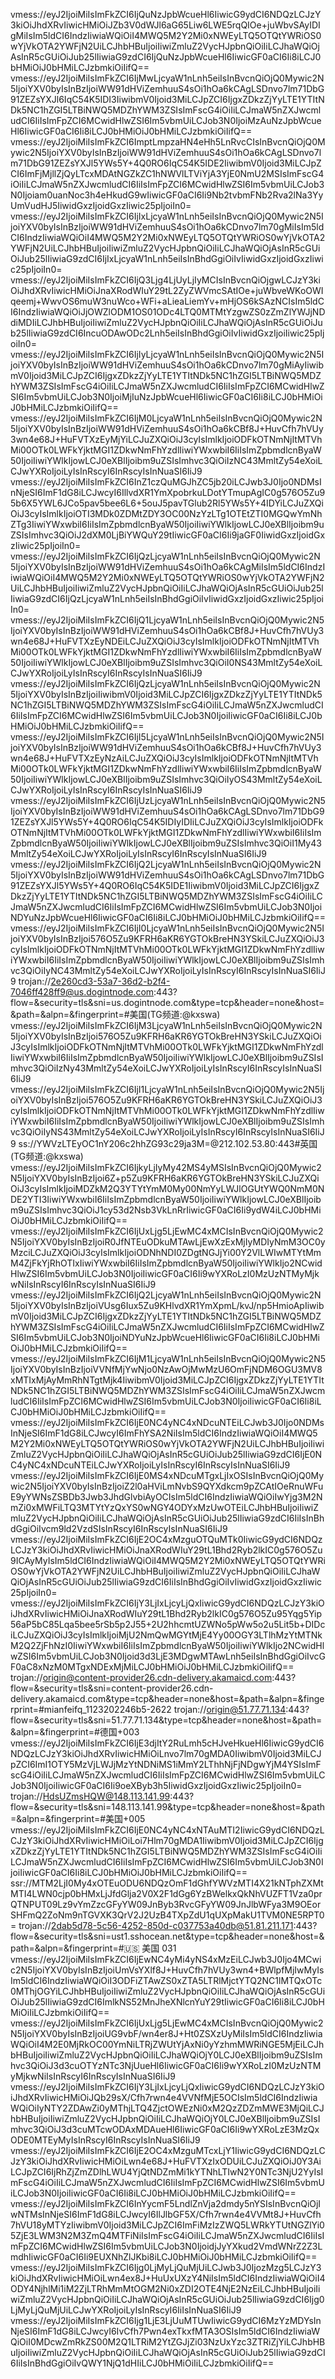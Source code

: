 vmess://eyJ2IjoiMiIsImFkZCI6IjQuNzJpbWcueHl6IiwicG9ydCI6NDQzLCJzY3kiOiJhdXRvIiwicHMiOiJZb3V0dWJl6aG65Liw6LWE5rqQIOe+juWbvSAyIDIgMiIsIm5ldCI6IndzIiwiaWQiOiI4MWQ5M2Y2Mi0xNWEyLTQ5OTQtYWRiOS0wYjVkOTA2YWFjN2UiLCJhbHBuIjoiIiwiZmluZ2VycHJpbnQiOiIiLCJhaWQiOjAsInR5cGUiOiJub25lIiwiaG9zdCI6IjQuNzJpbWcueHl6IiwicGF0aCI6Ii8iLCJ0bHMiOiJ0bHMiLCJzbmkiOiIifQ== 
vmess://eyJ2IjoiMiIsImFkZCI6IjMwLjcyaW1nLnh5eiIsInBvcnQiOjQ0Mywic2N5IjoiYXV0byIsInBzIjoiWW91dHViZemhuuS4sOi1hOa6kCAgLSDnvo7lm71DbG91ZEZsYXJl6IqC54K5IDI3IiwibmV0Ijoid3MiLCJpZCI6IjgxZDkzZjYyLTE1YTItNDk5NC1hZGI5LTBiNWQ5MDZhYWM3ZSIsImFscG4iOiIiLCJmaW5nZXJwcmludCI6IiIsImFpZCI6MCwidHlwZSI6Im5vbmUiLCJob3N0IjoiMzAuNzJpbWcueHl6IiwicGF0aCI6Ii8iLCJ0bHMiOiJ0bHMiLCJzbmkiOiIifQ== 
vmess://eyJ2IjoiMiIsImFkZCI6ImptLmpzaHN4eHh5LnRvcCIsInBvcnQiOjQ0Mywic2N5IjoiYXV0byIsInBzIjoiWW91dHViZemhuuS4sOi1hOa6kCAgLSDnvo7lm71DbG91ZEZsYXJl5YWs5Y+4Q0RO6IqC54K5IDE2IiwibmV0Ijoid3MiLCJpZCI6ImFjMjllZjQyLTcxMDAtNGZkZC1hNWVlLTViYjA3YjE0NmU2MSIsImFscG4iOiIiLCJmaW5nZXJwcmludCI6IiIsImFpZCI6MCwidHlwZSI6Im5vbmUiLCJob3N0Ijoiam0uanNoc3h4eHkudG9wIiwicGF0aCI6Ii9Nb2tvbmFNb2Rva2lNa3YyUmVudHJ5IiwidGxzIjoidGxzIiwic25pIjoiIn0= 
vmess://eyJ2IjoiMiIsImFkZCI6IjIxLjcyaW1nLnh5eiIsInBvcnQiOjQ0Mywic2N5IjoiYXV0byIsInBzIjoiWW91dHViZemhuuS4sOi1hOa6kCDnvo7lm70gMiIsIm5ldCI6IndzIiwiaWQiOiI4MWQ5M2Y2Mi0xNWEyLTQ5OTQtYWRiOS0wYjVkOTA2YWFjN2UiLCJhbHBuIjoiIiwiZmluZ2VycHJpbnQiOiIiLCJhaWQiOjAsInR5cGUiOiJub25lIiwiaG9zdCI6IjIxLjcyaW1nLnh5eiIsInBhdGgiOiIvIiwidGxzIjoidGxzIiwic25pIjoiIn0= 
vmess://eyJ2IjoiMiIsImFkZCI6IjQ3Ljg4LjUyLjIyMCIsInBvcnQiOjgwLCJzY3kiOiJhdXRvIiwicHMiOiJnaXRodWIuY29tL2ZyZWVmcSAtIOe+juWbveWKoOWIqeemj+WwvOS6muW3nuWco+WFi+aLieaLiemYv+mHjOS6kSAzNCIsIm5ldCI6IndzIiwiaWQiOiJjOWZlODM1OS01ODc4LTQ0MTMtYzgwZS0zZmZlYWJjNDdiMDIiLCJhbHBuIjoiIiwiZmluZ2VycHJpbnQiOiIiLCJhaWQiOjAsInR5cGUiOiJub25lIiwiaG9zdCI6IncuODAwODc2Lnh5eiIsInBhdGgiOiIvIiwidGxzIjoiIiwic25pIjoiIn0= 
vmess://eyJ2IjoiMiIsImFkZCI6IjIyLjcyaW1nLnh5eiIsInBvcnQiOjQ0Mywic2N5IjoiYXV0byIsInBzIjoiWW91dHViZemhuuS4sOi1hOa6kCDnvo7lm70gMiAyIiwibmV0Ijoid3MiLCJpZCI6IjgxZDkzZjYyLTE1YTItNDk5NC1hZGI5LTBiNWQ5MDZhYWM3ZSIsImFscG4iOiIiLCJmaW5nZXJwcmludCI6IiIsImFpZCI6MCwidHlwZSI6Im5vbmUiLCJob3N0IjoiMjIuNzJpbWcueHl6IiwicGF0aCI6Ii8iLCJ0bHMiOiJ0bHMiLCJzbmkiOiIifQ== 
vmess://eyJ2IjoiMiIsImFkZCI6IjM0LjcyaW1nLnh5eiIsInBvcnQiOjQ0Mywic2N5IjoiYXV0byIsInBzIjoiWW91dHViZemhuuS4sOi1hOa6kCBf8J+HuvCfh7hVUy3wn4e68J+HuFVTXzEyMjYiLCJuZXQiOiJ3cyIsImlkIjoiODFkOTNmNjItMTVhMi00OTk0LWFkYjktMGI1ZDkwNmFhYzdlIiwiYWxwbiI6IiIsImZpbmdlcnByaW50IjoiIiwiYWlkIjowLCJ0eXBlIjoibm9uZSIsImhvc3QiOiIzNC43MmltZy54eXoiLCJwYXRoIjoiLyIsInRscyI6InRscyIsInNuaSI6IiJ9 
vmess://eyJ2IjoiMiIsImFkZCI6InZ1czQuMGJhZC5jb20iLCJwb3J0Ijo0NDMsInNjeSI6ImF1dG8iLCJwcyI6IllvdXR1YmXpobrkuLDotYTmupAgIC0g576O5Zu95b6X5YWL6JCo5pav5bee6L6+5ouJ5pavTGlub2Rl5YWs5Y+4IDYiLCJuZXQiOiJ3cyIsImlkIjoiOTI3MDk0ZDMtZDY3OC00NzYzLTg1OTEtZTI0MGQwYmNhZTg3IiwiYWxwbiI6IiIsImZpbmdlcnByaW50IjoiIiwiYWlkIjowLCJ0eXBlIjoibm9uZSIsImhvc3QiOiJ2dXM0LjBiYWQuY29tIiwicGF0aCI6Ii9jaGF0IiwidGxzIjoidGxzIiwic25pIjoiIn0= 
vmess://eyJ2IjoiMiIsImFkZCI6IjQzLjcyaW1nLnh5eiIsInBvcnQiOjQ0Mywic2N5IjoiYXV0byIsInBzIjoiWW91dHViZemhuuS4sOi1hOa6kCAgMiIsIm5ldCI6IndzIiwiaWQiOiI4MWQ5M2Y2Mi0xNWEyLTQ5OTQtYWRiOS0wYjVkOTA2YWFjN2UiLCJhbHBuIjoiIiwiZmluZ2VycHJpbnQiOiIiLCJhaWQiOjAsInR5cGUiOiJub25lIiwiaG9zdCI6IjQzLjcyaW1nLnh5eiIsInBhdGgiOiIvIiwidGxzIjoidGxzIiwic25pIjoiIn0= 
vmess://eyJ2IjoiMiIsImFkZCI6IjQ1LjcyaW1nLnh5eiIsInBvcnQiOjQ0Mywic2N5IjoiYXV0byIsInBzIjoiWW91dHViZemhuuS4sOi1hOa6kCBf8J+HuvCfh7hVUy3wn4e68J+HuFVTXzEyNDEiLCJuZXQiOiJ3cyIsImlkIjoiODFkOTNmNjItMTVhMi00OTk0LWFkYjktMGI1ZDkwNmFhYzdlIiwiYWxwbiI6IiIsImZpbmdlcnByaW50IjoiIiwiYWlkIjowLCJ0eXBlIjoibm9uZSIsImhvc3QiOiI0NS43MmltZy54eXoiLCJwYXRoIjoiLyIsInRscyI6InRscyIsInNuaSI6IiJ9 
vmess://eyJ2IjoiMiIsImFkZCI6IjQzLjcyaW1nLnh5eiIsInBvcnQiOjQ0Mywic2N5IjoiYXV0byIsInBzIjoiIiwibmV0Ijoid3MiLCJpZCI6IjgxZDkzZjYyLTE1YTItNDk5NC1hZGI5LTBiNWQ5MDZhYWM3ZSIsImFscG4iOiIiLCJmaW5nZXJwcmludCI6IiIsImFpZCI6MCwidHlwZSI6Im5vbmUiLCJob3N0IjoiIiwicGF0aCI6Ii8iLCJ0bHMiOiJ0bHMiLCJzbmkiOiIifQ== 
vmess://eyJ2IjoiMiIsImFkZCI6IjI5LjcyaW1nLnh5eiIsInBvcnQiOjQ0Mywic2N5IjoiYXV0byIsInBzIjoiWW91dHViZemhuuS4sOi1hOa6kCBf8J+HuvCfh7hVUy3wn4e68J+HuFVTXzEyNzAiLCJuZXQiOiJ3cyIsImlkIjoiODFkOTNmNjItMTVhMi00OTk0LWFkYjktMGI1ZDkwNmFhYzdlIiwiYWxwbiI6IiIsImZpbmdlcnByaW50IjoiIiwiYWlkIjowLCJ0eXBlIjoibm9uZSIsImhvc3QiOiIyOS43MmltZy54eXoiLCJwYXRoIjoiLyIsInRscyI6InRscyIsInNuaSI6IiJ9 
vmess://eyJ2IjoiMiIsImFkZCI6IjUzLjcyaW1nLnh5eiIsInBvcnQiOjQ0Mywic2N5IjoiYXV0byIsInBzIjoiWW91dHViZemhuuS4sOi1hOa6kCAgLSDnvo7lm71DbG91ZEZsYXJl5YWs5Y+4Q0RO6IqC54K5IDIyIDIiLCJuZXQiOiJ3cyIsImlkIjoiODFkOTNmNjItMTVhMi00OTk0LWFkYjktMGI1ZDkwNmFhYzdlIiwiYWxwbiI6IiIsImZpbmdlcnByaW50IjoiIiwiYWlkIjowLCJ0eXBlIjoibm9uZSIsImhvc3QiOiI1My43MmltZy54eXoiLCJwYXRoIjoiLyIsInRscyI6InRscyIsInNuaSI6IiJ9 
vmess://eyJ2IjoiMiIsImFkZCI6IjQ2LjcyaW1nLnh5eiIsInBvcnQiOjQ0Mywic2N5IjoiYXV0byIsInBzIjoiWW91dHViZemhuuS4sOi1hOa6kCAgLSDnvo7lm71DbG91ZEZsYXJl5YWs5Y+4Q0RO6IqC54K5IDE1IiwibmV0Ijoid3MiLCJpZCI6IjgxZDkzZjYyLTE1YTItNDk5NC1hZGI5LTBiNWQ5MDZhYWM3ZSIsImFscG4iOiIiLCJmaW5nZXJwcmludCI6IiIsImFpZCI6MCwidHlwZSI6Im5vbmUiLCJob3N0IjoiNDYuNzJpbWcueHl6IiwicGF0aCI6Ii8iLCJ0bHMiOiJ0bHMiLCJzbmkiOiIifQ== 
vmess://eyJ2IjoiMiIsImFkZCI6IjI0LjcyaW1nLnh5eiIsInBvcnQiOjQ0Mywic2N5IjoiYXV0byIsInBzIjoi576O5Zu9KFRH6aKR6YGTOkBreHN3YSkiLCJuZXQiOiJ3cyIsImlkIjoiODFkOTNmNjItMTVhMi00OTk0LWFkYjktMGI1ZDkwNmFhYzdlIiwiYWxwbiI6IiIsImZpbmdlcnByaW50IjoiIiwiYWlkIjowLCJ0eXBlIjoibm9uZSIsImhvc3QiOiIyNC43MmltZy54eXoiLCJwYXRoIjoiLyIsInRscyI6InRscyIsInNuaSI6IiJ9 
trojan://2e260cd3-53a7-36d2-b2f4-7046ff428ff9@us.dogintnode.com:443?flow=&security=tls&sni=us.dogintnode.com&type=tcp&header=none&host=&path=&alpn=&fingerprint=#美国(TG频道:@kxswa)
vmess://eyJ2IjoiMiIsImFkZCI6IjM3LjcyaW1nLnh5eiIsInBvcnQiOjQ0Mywic2N5IjoiYXV0byIsInBzIjoi576O5Zu9KFRH6aKR6YGTOkBreHN3YSkiLCJuZXQiOiJ3cyIsImlkIjoiODFkOTNmNjItMTVhMi00OTk0LWFkYjktMGI1ZDkwNmFhYzdlIiwiYWxwbiI6IiIsImZpbmdlcnByaW50IjoiIiwiYWlkIjowLCJ0eXBlIjoibm9uZSIsImhvc3QiOiIzNy43MmltZy54eXoiLCJwYXRoIjoiLyIsInRscyI6InRscyIsInNuaSI6IiJ9 
vmess://eyJ2IjoiMiIsImFkZCI6IjI1LjcyaW1nLnh5eiIsInBvcnQiOjQ0Mywic2N5IjoiYXV0byIsInBzIjoi576O5Zu9KFRH6aKR6YGTOkBreHN3YSkiLCJuZXQiOiJ3cyIsImlkIjoiODFkOTNmNjItMTVhMi00OTk0LWFkYjktMGI1ZDkwNmFhYzdlIiwiYWxwbiI6IiIsImZpbmdlcnByaW50IjoiIiwiYWlkIjowLCJ0eXBlIjoibm9uZSIsImhvc3QiOiIyNS43MmltZy54eXoiLCJwYXRoIjoiLyIsInRscyI6InRscyIsInNuaSI6IiJ9 
ss://YWVzLTEyOC1nY206c2hhZG93c29ja3M=@212.102.53.80:443#英国(TG频道:@kxswa) 
vmess://eyJ2IjoiMiIsImFkZCI6IjkyLjIyMy42MS4yMSIsInBvcnQiOjQ0Mywic2N5IjoiYXV0byIsInBzIjoi6Z+p5Zu9KFRH6aKR6YGTOkBreHN3YSkiLCJuZXQiOiJ3cyIsImlkIjoiMDZkM2Q3YTYtYmM0My00NmYyLWJlOGUtYWQ0NmM0NDE2YTI3IiwiYWxwbiI6IiIsImZpbmdlcnByaW50IjoiIiwiYWlkIjowLCJ0eXBlIjoibm9uZSIsImhvc3QiOiJ1cy53d2Nsb3VkLnRrIiwicGF0aCI6Ii9ydW4iLCJ0bHMiOiJ0bHMiLCJzbmkiOiIifQ== 
vmess://eyJ2IjoiMiIsImFkZCI6IjUxLjg5LjEwMC4xMCIsInBvcnQiOjQ0Mywic2N5IjoiYXV0byIsInBzIjoiR0JfNTEuODkuMTAwLjEwXzExMjIyMDIyNmM3OC0yMzciLCJuZXQiOiJ3cyIsImlkIjoiODNhNDI0ZDgtNGJjYi00Y2VlLWIwMTYtMmM4ZjFkYjRhOTIxIiwiYWxwbiI6IiIsImZpbmdlcnByaW50IjoiIiwiYWlkIjo2NCwidHlwZSI6Im5vbmUiLCJob3N0IjoiIiwicGF0aCI6Ii9wYXRoLzI0MzUzNTMyMjkwNiIsInRscyI6InRscyIsInNuaSI6IiJ9 
vmess://eyJ2IjoiMiIsImFkZCI6IjQ2LjcyaW1nLnh5eiIsInBvcnQiOjQ0Mywic2N5IjoiYXV0byIsInBzIjoiVUsg6Iux5Zu9KHlvdXR1YmXpmL/kvJ/np5HmioApIiwibmV0Ijoid3MiLCJpZCI6IjgxZDkzZjYyLTE1YTItNDk5NC1hZGI5LTBiNWQ5MDZhYWM3ZSIsImFscG4iOiIiLCJmaW5nZXJwcmludCI6IiIsImFpZCI6MCwidHlwZSI6Im5vbmUiLCJob3N0IjoiNDYuNzJpbWcueHl6IiwicGF0aCI6Ii8iLCJ0bHMiOiJ0bHMiLCJzbmkiOiIifQ== 
vmess://eyJ2IjoiMiIsImFkZCI6IjM1LjcyaW1nLnh5eiIsInBvcnQiOjQ0Mywic2N5IjoiYXV0byIsInBzIjoiVVNfMjYwNjo0NzAwOjMwMzU6OmFjNDM6OGU3MV8xMTIxMjAyMmRhNTgtMjk4IiwibmV0Ijoid3MiLCJpZCI6IjgxZDkzZjYyLTE1YTItNDk5NC1hZGI5LTBiNWQ5MDZhYWM3ZSIsImFscG4iOiIiLCJmaW5nZXJwcmludCI6IiIsImFpZCI6MCwidHlwZSI6Im5vbmUiLCJob3N0IjoiIiwicGF0aCI6Ii8iLCJ0bHMiOiJ0bHMiLCJzbmkiOiIifQ== 
vmess://eyJ2IjoiMiIsImFkZCI6IjE0NC4yNC4xNDcuNTEiLCJwb3J0Ijo0NDMsInNjeSI6ImF1dG8iLCJwcyI6ImFhYSA2NiIsIm5ldCI6IndzIiwiaWQiOiI4MWQ5M2Y2Mi0xNWEyLTQ5OTQtYWRiOS0wYjVkOTA2YWFjN2UiLCJhbHBuIjoiIiwiZmluZ2VycHJpbnQiOiIiLCJhaWQiOjAsInR5cGUiOiJub25lIiwiaG9zdCI6IjE0NC4yNC4xNDcuNTEiLCJwYXRoIjoiLyIsInRscyI6InRscyIsInNuaSI6IiJ9 
vmess://eyJ2IjoiMiIsImFkZCI6IjE0MS4xNDcuMTgxLjIxOSIsInBvcnQiOjQ0Mywic2N5IjoiYXV0byIsInBzIjoiZ2l0aHViLmNvbS9QYXdkcm9pZCAtIOeRnuWFuE9yYWNsZSBDb3Jwb3JhdGlvbiAyOCIsIm5ldCI6IndzIiwiaWQiOiIwYjg3M2NmZi0xMWFiLTQ3MTYtYzQxYS0wNGY4ODYxMzUwOTEiLCJhbHBuIjoiIiwiZmluZ2VycHJpbnQiOiIiLCJhaWQiOjAsInR5cGUiOiJub25lIiwiaG9zdCI6IiIsInBhdGgiOiIvcm9ld2VzdSIsInRscyI6InRscyIsInNuaSI6IiJ9 
vmess://eyJ2IjoiMiIsImFkZCI6IjE2OC4xMzguOTQuMTk0IiwicG9ydCI6NDQzLCJzY3kiOiJhdXRvIiwicHMiOiJnaXRodWIuY29tL1Bhd2Ryb2lkIC0g576O5Zu9ICAyMyIsIm5ldCI6IndzIiwiaWQiOiI4MWQ5M2Y2Mi0xNWEyLTQ5OTQtYWRiOS0wYjVkOTA2YWFjN2UiLCJhbHBuIjoiIiwiZmluZ2VycHJpbnQiOiIiLCJhaWQiOjAsInR5cGUiOiJub25lIiwiaG9zdCI6IiIsInBhdGgiOiIvIiwidGxzIjoidGxzIiwic25pIjoiIn0= 
vmess://eyJ2IjoiMiIsImFkZCI6IjY3LjIxLjcyLjQxIiwicG9ydCI6NDQzLCJzY3kiOiJhdXRvIiwicHMiOiJnaXRodWIuY29tL1Bhd2Ryb2lkIC0g576O5Zu95Yqg5Yip56aP5bC85Lqa5bee5rSb5p2J55+2U2hhcmtUZWNo5pWw5o2u5Lit5b+DIDciLCJuZXQiOiJ3cyIsImlkIjoiMjU2NmQwMGYtMjE4Yy00OGY3LTlhMzYtMTNkM2Q2ZjFhNzI0IiwiYWxwbiI6IiIsImZpbmdlcnByaW50IjoiIiwiYWlkIjo2NCwidHlwZSI6Im5vbmUiLCJob3N0Ijoid3d3LjE3MDgwMTAwLnh5eiIsInBhdGgiOiIvcGF0aC8xNzM0MTgxNDExMjMiLCJ0bHMiOiJ0bHMiLCJzbmkiOiIifQ== 
trojan://origin@content-provider26.cdn-delivery.akamaicd.com:443?flow=&security=tls&sni=content-provider26.cdn-delivery.akamaicd.com&type=tcp&header=none&host=&path=&alpn=&fingerprint=#mianfeifq_1123202246b5-2622
trojan://origin@51.77.71.134:443?flow=&security=tls&sni=51.77.71.134&type=tcp&header=none&host=&path=&alpn=&fingerprint=#德国+003
vmess://eyJ2IjoiMiIsImFkZCI6IjE3djItY2RuLmh5cHJveHkueHl6IiwicG9ydCI6NDQzLCJzY3kiOiJhdXRvIiwicHMiOiLnvo7lm70gMDA0IiwibmV0Ijoid3MiLCJpZCI6ImI1OTY5MzVjLWJjMzYtNDNiMS1iMmY2LThhNjFjNDgwYjM4YSIsImFscG4iOiIiLCJmaW5nZXJwcmludCI6IiIsImFpZCI6MCwidHlwZSI6Im5vbmUiLCJob3N0IjoiIiwicGF0aCI6Ii9oeXByb3h5IiwidGxzIjoidGxzIiwic25pIjoiIn0= 
trojan://HdsUZmsHQW@148.113.141.99:443?flow=&security=tls&sni=148.113.141.99&type=tcp&header=none&host=&path=&alpn=&fingerprint=#美国+005
vmess://eyJ2IjoiMiIsImFkZCI6IjE0NC4yNC4xNTAuMTI2IiwicG9ydCI6NDQzLCJzY3kiOiJhdXRvIiwicHMiOiLoi7Hlm70gMDA1IiwibmV0Ijoid3MiLCJpZCI6IjgxZDkzZjYyLTE1YTItNDk5NC1hZGI5LTBiNWQ5MDZhYWM3ZSIsImFscG4iOiIiLCJmaW5nZXJwcmludCI6IiIsImFpZCI6MCwidHlwZSI6Im5vbmUiLCJob3N0IjoiIiwicGF0aCI6Ii8iLCJ0bHMiOiJ0bHMiLCJzbmkiOiIifQ== 
ssr://MTM2LjI0My4xOTEuODU6NDQzOmF1dGhfYWVzMTI4X21kNTphZXMtMTI4LWN0cjp0bHMxLjJfdGlja2V0X2F1dGg6YzBWelkxQkNhVUZFT1Vza0prQTNPUT09Lz9vYmZzcGFyYW09JnByb3RvcGFyYW09JnJlbWFya3M9OEorSHFmQ2ZoNm9nTGVXK3QrV2J2UzB4TXpZdU1qUXpMakU1TVM0NE5RPT0= 
trojan://2dab5d78-5c56-4252-850d-c037753a40db@51.81.211.171:443?flow=&security=tls&sni=ust1.sshocean.net&type=tcp&header=none&host=&path=&alpn=&fingerprint=#🇺🇸 美国 031
vmess://eyJ2IjoiMiIsImFkZCI6IjEwNC4yMi4yNS4xMzEiLCJwb3J0Ijo4MCwic2N5IjoiYXV0byIsInBzIjoiUmVsYXlf8J+HuvCfh7hVUy3wn4+BWlpfMjIwMyIsIm5ldCI6IndzIiwiaWQiOiI3ODFiZTAwZS0xZTA5LTRlMjctYTQ2NC1lMTQxOTc0MThjOGYiLCJhbHBuIjoiIiwiZmluZ2VycHJpbnQiOiIiLCJhaWQiOjAsInR5cGUiOiJub25lIiwiaG9zdCI6ImlkNS52MnJheXNlcnYuY29tIiwicGF0aCI6Ii8iLCJ0bHMiOiIiLCJzbmkiOiIifQ== 
vmess://eyJ2IjoiMiIsImFkZCI6IjUxLjg5LjEwMC4xMCIsInBvcnQiOjQ0Mywic2N5IjoiYXV0byIsInBzIjoiUG9vbF/wn4er8J+Ht0ZSXzUyMiIsIm5ldCI6IndzIiwiaWQiOiI4M2E0MjRkOC00YmNiLTRjZWUtYjAxNi0yYzhmMWRiNGE5MjEiLCJhbHBuIjoiIiwiZmluZ2VycHJpbnQiOiIiLCJhaWQiOjY0LCJ0eXBlIjoibm9uZSIsImhvc3QiOiJ3d3cuOTYzNTc3NjUueHl6IiwicGF0aCI6Ii9wYXRoLzI0MzUzNTMyMjkwNiIsInRscyI6InRscyIsInNuaSI6IiJ9 
vmess://eyJ2IjoiMiIsImFkZCI6IjY3LjIxLjcyLjQxIiwicG9ydCI6NDQzLCJzY3kiOiJhdXRvIiwicHMiOiJQb29sX/Cfh7rwn4e4VVNfMjE5OCIsIm5ldCI6IndzIiwiaWQiOiIyNTY2ZDAwZi0yMThjLTQ4ZjctOWEzNi0xM2QzZDZmMWE3MjQiLCJhbHBuIjoiIiwiZmluZ2VycHJpbnQiOiIiLCJhaWQiOjY0LCJ0eXBlIjoibm9uZSIsImhvc3QiOiJ3d3cuMTcwODAxMDAueHl6IiwicGF0aCI6Ii9wYXRoLzE3MzQxODE0MTEyMyIsInRscyI6InRscyIsInNuaSI6IiJ9 
vmess://eyJ2IjoiMiIsImFkZCI6IjE2OC4xMzguMTcxLjY1IiwicG9ydCI6NDQzLCJzY3kiOiJhdXRvIiwicHMiOiLwn4e68J+HuFVTXzIxODUiLCJuZXQiOiJ0Y3AiLCJpZCI6IjRhZjZmZDlhLWU4YjQtNDZmMi1kYTNhLTIwN2Y0NTc3NjU2YyIsImFscG4iOiIiLCJmaW5nZXJwcmludCI6IiIsImFpZCI6MCwidHlwZSI6Im5vbmUiLCJob3N0IjoiIiwicGF0aCI6Ii8iLCJ0bHMiOiJ0bHMiLCJzbmkiOiIifQ== 
vmess://eyJ2IjoiMiIsImFkZCI6InYycmF5LndlZnVja2dmdy5nYSIsInBvcnQiOjIwNTMsInNjeSI6ImF1dG8iLCJwcyI6IlJlbGF5X/Cfh7rwn4e4VVMt8J+HuvCfh7hVU18yMTYzIiwibmV0Ijoid3MiLCJpZCI6ImFiMzIzZWQ5LWRkYTUtNGZlYi05ZjE3LWM3N2M3ZmQ4MTFiNiIsImFscG4iOiIiLCJmaW5nZXJwcmludCI6IiIsImFpZCI6MCwidHlwZSI6Im5vbmUiLCJob3N0IjoidjJyYXkud2VmdWNrZ2Z3LmdhIiwicGF0aCI6Ii9EUXNhZlJKbi8iLCJ0bHMiOiJ0bHMiLCJzbmkiOiIifQ== 
vmess://eyJ2IjoiMiIsImFkZCI6Ijg0LjMyLjQuMjUiLCJwb3J0IjozMzg5LCJzY3kiOiJhdXRvIiwicHMiOiLwn4ex8J+HuUxUXzY4NiIsIm5ldCI6IndzIiwiaWQiOiI4ODY4NjhlMi1iM2ZjLTRhMmMtOGM2Ni0xZDI2OTE4NjE2NzEiLCJhbHBuIjoiIiwiZmluZ2VycHJpbnQiOiIiLCJhaWQiOjAsInR5cGUiOiJub25lIiwiaG9zdCI6Ijg0LjMyLjQuMjUiLCJwYXRoIjoiLyIsInRscyI6IiIsInNuaSI6IiJ9 
vmess://eyJ2IjoiMiIsImFkZCI6Ijg1LjE3LjUuMTUwIiwicG9ydCI6MzYzMDYsInNjeSI6ImF1dG8iLCJwcyI6IvCfh7Pwn4exTkxfMTA3OSIsIm5ldCI6IndzIiwiaWQiOiI0MDcwZmRkZS00M2Q1LTRiM2YtZGJjZi03NzUxYzc3ZTRiZjYiLCJhbHBuIjoiIiwiZmluZ2VycHJpbnQiOiIiLCJhaWQiOjAsInR5cGUiOiJub25lIiwiaG9zdCI6IiIsInBhdGgiOiIvQWY1NjQ1dHIiLCJ0bHMiOiIiLCJzbmkiOiIifQ== 
